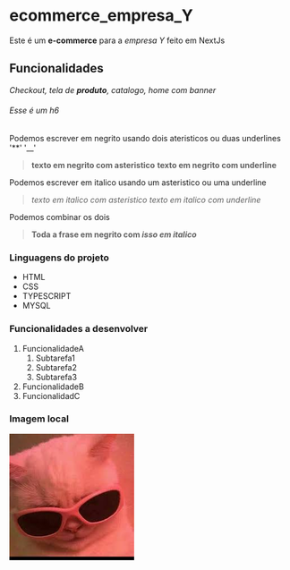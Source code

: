 # ecommerce_empresa_Y
Este é um **e-commerce** para a *empresa Y* feito em NextJs

## Funcionalidades
_Checkout, tela de **produto**, catalogo, home com banner_

###### Esse é um h6


Podemos escrever em negrito usando dois ateristicos ou duas underlines '**' '__'
> **texto em negrito com asteristico** __texto em negrito com underline__

Podemos escrever em italico usando um asteristico ou uma underline 
>*texto em italico com asteristico* _texto em italico com underline_

Podemos combinar os dois
>**Toda a frase em negrito com _isso em italico_**

### Linguagens do projeto

* HTML
* CSS
* TYPESCRIPT
* MYSQL

### Funcionalidades a desenvolver 

1. FuncionalidadeA
    1. Subtarefa1
    2. Subtarefa2
    3. Subtarefa3
2. FuncionalidadeB
3. FuncionalidadC


### Imagem local

![gatinho fofo de óculos](img/gatinho.jpeg)